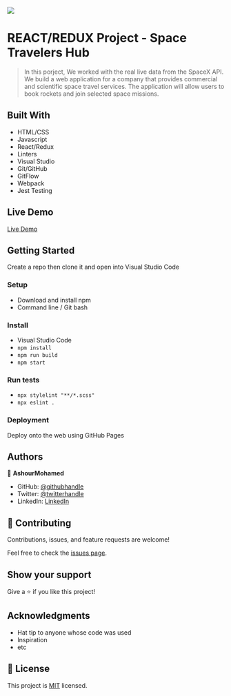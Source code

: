 ![](https://img.shields.io/badge/Microverse-blueviolet)

# REACT/REDUX Project - Space Travelers Hub

> In this porject, We worked with the real live data from the SpaceX API. We build a web application for a company that provides commercial and scientific space travel services. The application will allow users to book rockets and join selected space missions.

## Built With

- HTML/CSS
- Javascript
- React/Redux
- Linters
- Visual Studio
- Git/GitHub
- GitFlow
- Webpack
- Jest Testing

## Live Demo

[Live Demo](https://deploy-preview-24--scintillating-florentine-4a0618.netlify.app/)

## Getting Started

Create a repo then clone it and open into Visual Studio Code

### Setup

- Download and install npm
- Command line / Git bash

### Install

- Visual Studio Code
- `npm install`
- `npm run build`
- `npm start`

### Run tests

- `npx stylelint "**/*.scss"`
- `npx eslint .`

### Deployment

Deploy onto the web using GitHub Pages

## Authors

👤 **AshourMohamed**

- GitHub: [@githubhandle](https://github.com/AACHOURMOHAMED)
- Twitter: [@twitterhandle](https://twitter.com/MohamedAachour3)
- LinkedIn: [LinkedIn](https://linkedin.com/in/mohamed-aachour-25405b215)

## 🤝 Contributing

Contributions, issues, and feature requests are welcome!

Feel free to check the [issues page](../../issues/).

## Show your support

Give a ⭐️ if you like this project!

## Acknowledgments

- Hat tip to anyone whose code was used
- Inspiration
- etc

## 📝 License

This project is [MIT](./MIT.md) licensed.
